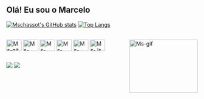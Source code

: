 ## Olá! Eu sou o Marcelo

[![Mschassot's GitHub stats](https://github-readme-stats.vercel.app/api?username=mschassot&theme=gotham&show_icons=true&include_all_commits=true&count_private=true)](https://github.com/mschassot/github-readme-stats)
[![Top Langs](https://github-readme-stats.vercel.app/api/top-langs/?username=mschassot&layout=compact&theme=gotham&show_icons=true)](https://github.com/mschassot/github-readme-stats)

<div style="display: inline_block"><br>
  <img align="center" alt="Ms-git" height="30" width="40" src="https://cdn.jsdelivr.net/gh/devicons/devicon@latest/icons/git/git-original-wordmark.svg" />
  <img align="center" alt="Ms-GitHub" height="30" width="40" src="https://cdn.jsdelivr.net/gh/devicons/devicon@latest/icons/github/github-original-wordmark.svg" />
  <img align="center" alt="Ms-VisualStudio" height="30" width="40" src="https://cdn.jsdelivr.net/gh/devicons/devicon@latest/icons/vscode/vscode-original.svg" />
  <img align="center" alt="Ms-html" height="30" width="40" src="https://cdn.jsdelivr.net/gh/devicons/devicon@latest/icons/html5/html5-original.svg" />
  <img align="center" alt="Ms-css" height="30" width="40" src="https://cdn.jsdelivr.net/gh/devicons/devicon@latest/icons/css3/css3-original.svg" />
  <img align="center" alt="Ms-Js" height="30" width="40" src="https://cdn.jsdelivr.net/gh/devicons/devicon@latest/icons/javascript/javascript-original.svg" />
  <img align="right" alt="Ms-gif" height="140" width="180" src="https://media1.giphy.com/media/v1.Y2lkPTc5MGI3NjExNjAyMzdvdXVvNWdxdGZxMmEzejE2ZmtxdWFoem1paWYzOWFnM29nMiZlcD12MV9naWZzX3NlYXJjaCZjdD1n/DoIquD1MhDGMw/200.webp" />
  
</div>

##

<div>
  <a href="https://www.linkedin.com/in/marcelo-c-schassot-angst-68ba00163/" target="_blank"><img src="https://img.shields.io/badge/LinkedIn-0077B5?style=for-the-badge&logo=linkedin&logoColor=white" target="_blank"></a>
  <a href="https://steamcommunity.com/profiles/76561198216974044/" target="_blank"><img src="https://img.shields.io/badge/Steam-000000?style=for-the-badge&logo=steam&logoColor=white" target="_blank"></a>
</div>



